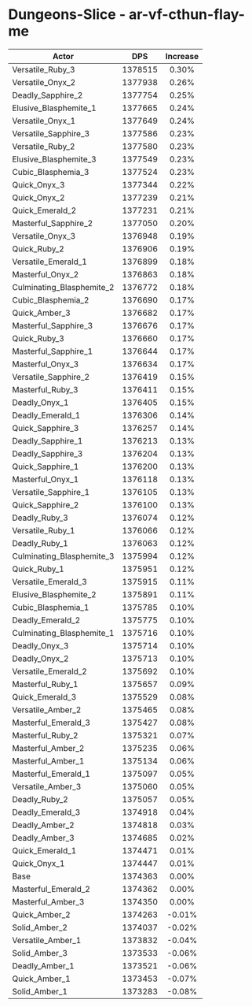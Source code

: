 # Dungeons-Slice - ar-vf-cthun-flay-me
| Actor | DPS | Increase |
|---|:---:|:---:|
|Versatile_Ruby_3|1378515|0.30%|
|Versatile_Onyx_2|1377938|0.26%|
|Deadly_Sapphire_2|1377754|0.25%|
|Elusive_Blasphemite_1|1377665|0.24%|
|Versatile_Onyx_1|1377649|0.24%|
|Versatile_Sapphire_3|1377586|0.23%|
|Versatile_Ruby_2|1377580|0.23%|
|Elusive_Blasphemite_3|1377549|0.23%|
|Cubic_Blasphemia_3|1377524|0.23%|
|Quick_Onyx_3|1377344|0.22%|
|Quick_Onyx_2|1377239|0.21%|
|Quick_Emerald_2|1377231|0.21%|
|Masterful_Sapphire_2|1377050|0.20%|
|Versatile_Onyx_3|1376948|0.19%|
|Quick_Ruby_2|1376906|0.19%|
|Versatile_Emerald_1|1376899|0.18%|
|Masterful_Onyx_2|1376863|0.18%|
|Culminating_Blasphemite_2|1376772|0.18%|
|Cubic_Blasphemia_2|1376690|0.17%|
|Quick_Amber_3|1376682|0.17%|
|Masterful_Sapphire_3|1376676|0.17%|
|Quick_Ruby_3|1376660|0.17%|
|Masterful_Sapphire_1|1376644|0.17%|
|Masterful_Onyx_3|1376634|0.17%|
|Versatile_Sapphire_2|1376419|0.15%|
|Masterful_Ruby_3|1376411|0.15%|
|Deadly_Onyx_1|1376405|0.15%|
|Deadly_Emerald_1|1376306|0.14%|
|Quick_Sapphire_3|1376257|0.14%|
|Deadly_Sapphire_1|1376213|0.13%|
|Deadly_Sapphire_3|1376204|0.13%|
|Quick_Sapphire_1|1376200|0.13%|
|Masterful_Onyx_1|1376118|0.13%|
|Versatile_Sapphire_1|1376105|0.13%|
|Quick_Sapphire_2|1376100|0.13%|
|Deadly_Ruby_3|1376074|0.12%|
|Versatile_Ruby_1|1376066|0.12%|
|Deadly_Ruby_1|1376063|0.12%|
|Culminating_Blasphemite_3|1375994|0.12%|
|Quick_Ruby_1|1375951|0.12%|
|Versatile_Emerald_3|1375915|0.11%|
|Elusive_Blasphemite_2|1375891|0.11%|
|Cubic_Blasphemia_1|1375785|0.10%|
|Deadly_Emerald_2|1375775|0.10%|
|Culminating_Blasphemite_1|1375716|0.10%|
|Deadly_Onyx_3|1375714|0.10%|
|Deadly_Onyx_2|1375713|0.10%|
|Versatile_Emerald_2|1375692|0.10%|
|Masterful_Ruby_1|1375657|0.09%|
|Quick_Emerald_3|1375529|0.08%|
|Versatile_Amber_2|1375465|0.08%|
|Masterful_Emerald_3|1375427|0.08%|
|Masterful_Ruby_2|1375321|0.07%|
|Masterful_Amber_2|1375235|0.06%|
|Masterful_Amber_1|1375134|0.06%|
|Masterful_Emerald_1|1375097|0.05%|
|Versatile_Amber_3|1375060|0.05%|
|Deadly_Ruby_2|1375057|0.05%|
|Deadly_Emerald_3|1374918|0.04%|
|Deadly_Amber_2|1374818|0.03%|
|Deadly_Amber_3|1374685|0.02%|
|Quick_Emerald_1|1374471|0.01%|
|Quick_Onyx_1|1374447|0.01%|
|Base|1374363|0.00%|
|Masterful_Emerald_2|1374362|0.00%|
|Masterful_Amber_3|1374350|0.00%|
|Quick_Amber_2|1374263|-0.01%|
|Solid_Amber_2|1374037|-0.02%|
|Versatile_Amber_1|1373832|-0.04%|
|Solid_Amber_3|1373533|-0.06%|
|Deadly_Amber_1|1373521|-0.06%|
|Quick_Amber_1|1373453|-0.07%|
|Solid_Amber_1|1373283|-0.08%|
